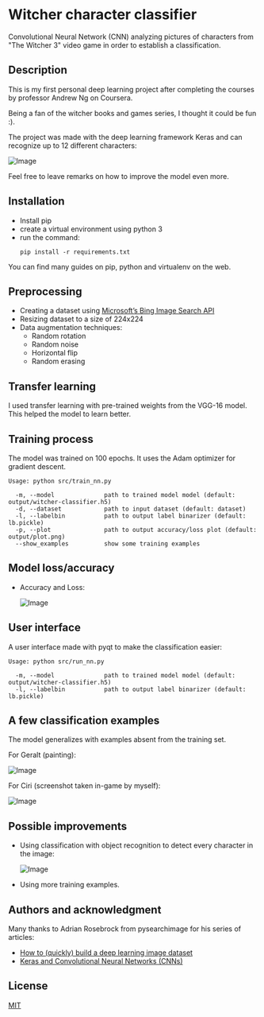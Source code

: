 # Witcher character classifier

Convolutional Neural Network (CNN) analyzing pictures of characters from "The Witcher 3" video game in order to establish a classification.

## Description

This is my first personal deep learning project after completing the courses by professor Andrew Ng on Coursera.

Being a fan of the witcher books and games series, I thought it could be fun :).

The project was made with the deep learning framework Keras and can recognize up to 12 different characters:

   ![Image](./doc/images/characters.png)

Feel free to leave remarks on how to improve the model even more.

## Installation

   * Install pip
   * create a virtual environment using python 3
   * run the command:
       ```
       pip install -r requirements.txt
       ```
You can find many guides on pip, python and virtualenv on the web.

## Preprocessing
  * Creating a dataset using [Microsoft’s Bing Image Search API](https://azure.microsoft.com/en-us/services/cognitive-services/bing-image-search-api/)
  * Resizing dataset to a size of 224x224
  * Data augmentation techniques:
    * Random rotation
    * Random noise
    * Horizontal flip
    * Random erasing
    
## Transfer learning

I used transfer learning with pre-trained weights from the VGG-16 model. This helped the model to learn better.

## Training process

The model was trained on 100 epochs. It uses the Adam optimizer for gradient descent.

```
Usage: python src/train_nn.py

  -m, --model              path to trained model model (default: output/witcher-classifier.h5)  
  -d, --dataset            path to input dataset (default: dataset)  
  -l, --labelbin           path to output label binarizer (default: lb.pickle)  
  -p, --plot               path to output accuracy/loss plot (default: output/plot.png)  
  --show_examples          show some training examples
```

## Model loss/accuracy

* Accuracy and Loss:

   ![Image](./output/plot.png) 
   
## User interface

A user interface made with pyqt to make the classification easier:

```
Usage: python src/run_nn.py

  -m, --model              path to trained model model (default: output/witcher-classifier.h5)  
  -l, --labelbin           path to output label binarizer (default: lb.pickle)  
```

## A few classification examples

The model generalizes with examples absent from the training set.

For Geralt (painting):

   ![Image](./doc/images/geralt-classified.png)
   
For Ciri (screenshot taken in-game by myself):

   ![Image](./doc/images/ciri-classified.png)

## Possible improvements
  * Using classification with object recognition to detect every character in the image:
  
    ![Image](./doc/images/object-recognition.jpg)
    
  * Using more training examples.
    
## Authors and acknowledgment
Many thanks to Adrian Rosebrock from pysearchimage for his series of articles:

* [How to (quickly) build a deep learning image dataset](https://www.pyimagesearch.com/2018/04/09/how-to-quickly-build-a-deep-learning-image-dataset/)
* [Keras and Convolutional Neural Networks (CNNs)](https://www.pyimagesearch.com/2018/04/16/keras-and-convolutional-neural-networks-cnns/)

## License
[MIT](https://choosealicense.com/licenses/mit/)

